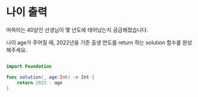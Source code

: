 나이 출력
==================

머쓱이는 40살인 선생님이 몇 년도에 태어났는지 궁금해졌습니다. 

나이 age가 주어질 때, 2022년을 기준 출생 연도를 return 하는 solution 함수를 완성해주세요.

```swift 

import Foundation

func solution(_ age:Int) -> Int {
    return 2023 - age
}

```
